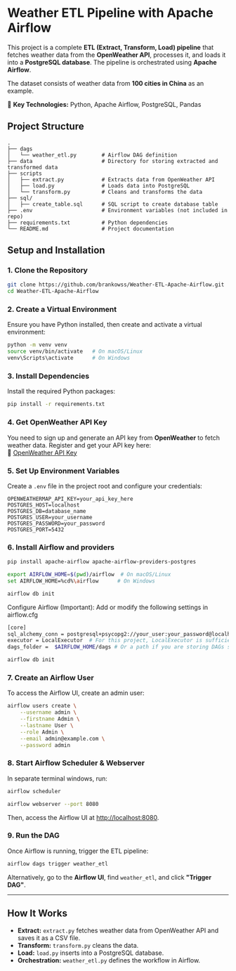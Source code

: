 # Weather ETL Pipeline with Apache Airflow

This project is a complete **ETL (Extract, Transform, Load) pipeline** that fetches weather data from the **OpenWeather API**, processes it, and loads it into a **PostgreSQL database**. The pipeline is orchestrated using **Apache Airflow**.

The dataset consists of weather data from **100 cities in China** as an example.

🚀 **Key Technologies:** Python, Apache Airflow, PostgreSQL, Pandas  

## Project Structure
```
.
├── dags
│   └── weather_etl.py        # Airflow DAG definition
├── data                      # Directory for storing extracted and transformed data
├── scripts
│   ├── extract.py            # Extracts data from OpenWeather API
│   ├── load.py               # Loads data into PostgreSQL
│   └── transform.py          # Cleans and transforms the data
├── sql/
│   ├── create_table.sql      # SQL script to create database table
├── .env                      # Environment variables (not included in repo)
├── requirements.txt          # Python dependencies
└── README.md                 # Project documentation
```

## Setup and Installation

### 1. Clone the Repository
```bash
git clone https://github.com/brankowss/Weather-ETL-Apache-Airflow.git
cd Weather-ETL-Apache-Airflow
```

### 2. Create a Virtual Environment
Ensure you have Python installed, then create and activate a virtual environment:
```bash
python -m venv venv
source venv/bin/activate   # On macOS/Linux
venv\Scripts\activate      # On Windows
```

### 3. Install Dependencies
Install the required Python packages:
```bash
pip install -r requirements.txt
```

### 4. Get OpenWeather API Key
You need to sign up and generate an API key from **OpenWeather** to fetch weather data. Register and get your API key here:  
🔗 [OpenWeather API Key](https://home.openweathermap.org/users/sign_up)

### 5. Set Up Environment Variables
Create a `.env` file in the project root and configure your credentials:
```env
OPENWEATHERMAP_API_KEY=your_api_key_here
POSTGRES_HOST=localhost
POSTGRES_DB=database_name
POSTGRES_USER=your_username
POSTGRES_PASSWORD=your_password
POSTGRES_PORT=5432
```

### 6. Install Airflow and providers
```bash
pip install apache-airflow apache-airflow-providers-postgres
```
```bash
export AIRFLOW_HOME=$(pwd)/airflow  # On macOS/Linux
set AIRFLOW_HOME=%cd%\airflow      # On Windows
``````
```bash
airflow db init
```
Configure Airflow (Important):
Add or modify the following settings in airflow.cfg
```bash
[core]
sql_alchemy_conn = postgresql+psycopg2://your_user:your_password@localhost/your_db_name  # If you want to use a PostgreSQL for metadata
executor = LocalExecutor  # For this project, LocalExecutor is sufficient
dags_folder =  $AIRFLOW_HOME/dags # Or a path if you are storing DAGs somewhere else
```
```bash
airflow db init
```
### 7. Create an Airflow User
To access the Airflow UI, create an admin user:
```bash
airflow users create \
    --username admin \
    --firstname Admin \
    --lastname User \
    --role Admin \
    --email admin@example.com \
    --password admin
```

### 8. Start Airflow Scheduler & Webserver
In separate terminal windows, run:
```bash
airflow scheduler
```
```bash
airflow webserver --port 8080
```
Then, access the Airflow UI at [http://localhost:8080](http://localhost:8080).

### 9. Run the DAG
Once Airflow is running, trigger the ETL pipeline:
```bash
airflow dags trigger weather_etl
```
Alternatively, go to the **Airflow UI**, find `weather_etl`, and click **"Trigger DAG"**.

---

## How It Works
- **Extract:** `extract.py` fetches weather data from OpenWeather API and saves it as a CSV file.
- **Transform:** `transform.py` cleans the data.
- **Load:** `load.py` inserts into a PostgreSQL database.
- **Orchestration:** `weather_etl.py` defines the workflow in Airflow.
